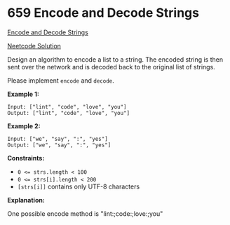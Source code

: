 # 659 Encode and Decode Strings

[Encode and Decode Strings](https://neetcode.io/problems/string-encode-and-decode)

[Neetcode Solution](https://www.youtube.com/watch?v=B1k_sxOSgv8&pp=ygUibmVldGNvZGUgZW5jb2RlIGFuZCBkZWNvZGUgc3RyaW5ncw%3D%3D)

Design an algorithm to encode a list to a string. The encoded string is then
sent over the network and is decoded back to the original list of strings.

Please implement `encode` and `decode`.

**Example 1:**

```
Input: ["lint", "code", "love", "you"]
Output: ["lint", "code", "love", "you"]
```

**Example 2:**

```
Input: ["we", "say", ":", "yes"]
Output: ["we", "say", ":", "yes"]
```

**Constraints:**

- `0 <= strs.length < 100`
- `0 <= strs[i].length < 200`
- `[strs[i]]` contains only UTF-8 characters

**Explanation:**

One possible encode method is "lint:;code:;love:;you"
